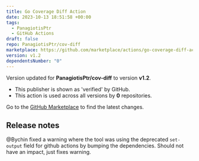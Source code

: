 ```yaml
---
title: Go Coverage Diff Action
date: 2023-10-13 18:51:58 +00:00
tags:
  - PanagiotisPtr
  - GitHub Actions
draft: false
repo: PanagiotisPtr/cov-diff
marketplace: https://github.com/marketplace/actions/go-coverage-diff-action
version: v1.2
dependentsNumber: "0"
---
```



Version updated for **PanagiotisPtr/cov-diff** to version **v1.2**.
- This publisher is shown as 'verified' by GitHub.
- This action is used across all versions by **0** repositories.

Go to the [GitHub Marketplace](https://github.com/marketplace/actions/go-coverage-diff-action) to find the latest changes.

## Release notes

@Bychin fixed a warning where the tool was using the deprecated `set-output` field for github actions by bumping the dependencies. Should not have an impact, just fixes warning.
